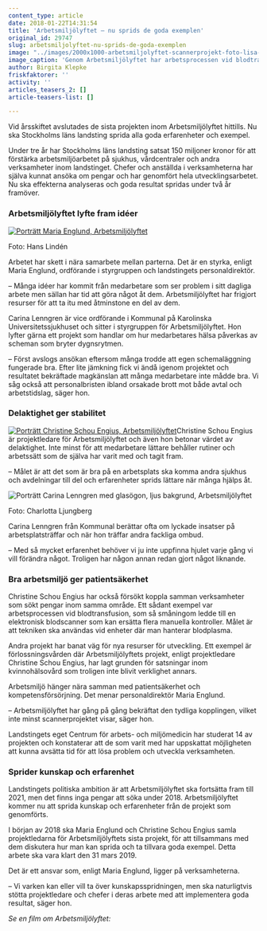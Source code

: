 ```yaml
---
content_type: article
date: 2018-01-22T14:31:54
title: 'Arbetsmiljölyftet – nu sprids de goda exemplen'
original_id: 29747
slug: arbetsmiljolyftet-nu-sprids-de-goda-exemplen
image: "../images/2000x1000-arbetsmiljolyftet-scannerprojekt-foto-lisa-thorsen.jpg"
image_caption: 'Genom Arbetsmiljölyftet har arbetsprocessen vid blodtransfusion förbättrats. Enhetschef Rosalba degl'Innocenti på Danderyds sjukhus och anestesisjuksköterska Daniel Ljungmark använder elektronisk blodscanner. '
author: Birgita Klepke
friskfaktorer: ''
activity: ''
articles_teasers_2: []
article-teasers-list: []

---
```


Vid årsskiftet avslutades de sista projekten inom Arbetsmiljölyftet hittills. Nu ska Stockholms läns landsting sprida alla goda erfarenheter och exempel.

Under tre år har Stockholms läns landsting satsat 150 miljoner kronor för att förstärka arbetsmiljöarbetet på sjukhus, vårdcentraler och andra verksamheter inom landstinget. Chefer och anställda i verksamheterna har själva kunnat ansöka om pengar och har genomfört hela utvecklingsarbetet. Nu ska effekterna analyseras och goda resultat spridas under två år framöver.

### Arbetsmiljölyftet lyfte fram idéer

[![Porträtt Maria Englund, Arbetsmiljölyftet](https://www.suntarbetsliv.se/wp-content/uploads/2018/01/200x220-maria-englund-foto-hans-linden.jpg)](https://www.suntarbetsliv.se/wp-content/uploads/2018/01/200x220-maria-englund-foto-hans-linden.jpg)

Foto: Hans Lindén

Arbetet har skett i nära samarbete mellan parterna. Det är en styrka, enligt Maria Englund, ordförande i styrgruppen och landstingets personaldirektör.

– Många idéer har kommit från medarbetare som ser problem i sitt dagliga arbete men sällan har tid att göra något åt dem. Arbetsmiljölyftet har frigjort resurser för att ta itu med åtminstone en del av dem.

Carina Lenngren är vice ordförande i Kommunal på Karolinska Universitetssjukhuset och sitter i styrgruppen för Arbetsmiljölyftet. Hon lyfter gärna ett projekt som handlar om hur medarbetares hälsa påverkas av scheman som bryter dygnsrytmen.

– Först avslogs ansökan eftersom många trodde att egen schemaläggning fungerade bra. Efter lite jämkning fick vi ändå igenom projektet och resultatet bekräftade magkänslan att många medarbetare inte mådde bra. Vi såg också att personalbristen ibland orsakade brott mot både avtal och arbetstidslag, säger hon.

### Delaktighet ger stabilitet

[![Porträtt Christine Schou Engius, Arbetsmiljölyftet](https://www.suntarbetsliv.se/wp-content/uploads/2018/01/200x220-christine-schou-engius.jpg)](https://www.suntarbetsliv.se/wp-content/uploads/2018/01/200x220-christine-schou-engius.jpg)Christine Schou Engius är projektledare för Arbetsmiljölyftet och även hon betonar värdet av delaktighet. Inte minst för att medarbetare lättare behåller rutiner och arbetssätt som de själva har varit med och tagit fram.

– Målet är att det som är bra på en arbetsplats ska komma andra sjukhus och avdelningar till del och erfarenheter sprids lättare när många hjälps åt.

![Porträtt Carina Lenngren med glasögon, ljus bakgrund, Arbetsmiljölyftet](https://www.suntarbetsliv.se/wp-content/uploads/2018/01/200x220-carina-lenngren-foto-kommunal.jpg)

Foto: Charlotta Ljungberg

Carina Lenngren från Kommunal berättar ofta om lyckade insatser på arbetsplatsträffar och när hon träffar andra fackliga ombud.

[](https://www.suntarbetsliv.se/wp-content/uploads/2018/01/200x220-carina-lenngren-foto-kommunal.jpg)– Med så mycket erfarenhet behöver vi ju inte uppfinna hjulet varje gång vi vill förändra något. Troligen har någon annan redan gjort något liknande.

### Bra arbetsmiljö ger patientsäkerhet

Christine Schou Engius har också försökt koppla samman verksamheter som sökt pengar inom samma område. Ett sådant exempel var arbetsprocessen vid blodtransfusion, som så småningom ledde till en elektronisk blodscanner som kan ersätta flera manuella kontroller. Målet är att tekniken ska användas vid enheter där man hanterar blodplasma.

Andra projekt har banat väg för nya resurser för utveckling. Ett exempel är förlossningsvården där Arbetsmiljölyftets projekt, enligt projektledare Christine Schou Engius, har lagt grunden för satsningar inom kvinnohälsovård som troligen inte blivit verklighet annars.

Arbetsmiljö hänger nära samman med patientsäkerhet och kompetensförsörjning. Det menar personaldirektör Maria Englund.

– Arbetsmiljölyftet har gång på gång bekräftat den tydliga kopplingen, vilket inte minst scannerprojektet visar, säger hon.

Landstingets eget Centrum för arbets- och miljömedicin har studerat 14 av projekten och konstaterar att de som varit med har uppskattat möjligheten att kunna avsätta tid för att lösa problem och utveckla verksamheten.

### Sprider kunskap och erfarenhet

Landstingets politiska ambition är att Arbetsmiljölyftet ska fortsätta fram till 2021, men det finns inga pengar att söka under 2018. Arbetsmiljölyftet kommer nu att sprida kunskap och erfarenheter från de projekt som genomförts.

I början av 2018 ska Maria Englund och Christine Schou Engius samla projektledarna för Arbetsmiljölyftets sista projekt, för att tillsammans med dem diskutera hur man kan sprida och ta tillvara goda exempel. Detta arbete ska vara klart den 31 mars 2019.

Det är ett ansvar som, enligt Maria Englund, ligger på verksamheterna.

– Vi varken kan eller vill ta över kunskapsspridningen, men ska naturligtvis stötta projektledare och chefer i deras arbete med att implementera goda resultat, säger hon.

_Se en film om Arbetsmiljölyftet:_

